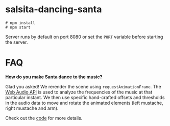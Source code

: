 # salsita-dancing-santa

```
# npm install
# npm start
```

Server runs by default on port 8080 or set the `PORT` variable before starting the server.

# FAQ

**How do you make Santa dance to the music?**

Glad you asked! We rerender the scene using `requestAnimationFrame`. The [Web Audio API](https://webaudio.github.io/web-audio-api/) is used to analyze the frequencies of the music at that particular instant. We then use specific hand-crafted offsets and thresholds in the audio data to move and rotate the animated elements (left mustache, right mustache and arm).

Check out the [code](src/js/app.js) for more details.
